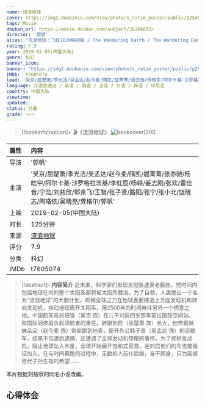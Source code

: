 ```yaml
---
name: 流浪地球
cover: https://img2.doubanio.com/view/photo/s_ratio_poster/public/p2545472803.jpg
tags: Movie
douban_url: https://movie.douban.com/subject/26266893/
director: '郭帆'
alias: "流浪地球：飞跃2020特别版 / The Wandering Earth / The Wandering Earth: Beyond 2020 Special Edition"
rating: 7.9
year: 2019-02-05(中国大陆)
genre: 科幻
banner_icon: 
banner: "https://img2.doubanio.com/view/photo/s_ratio_poster/public/p2545472803.jpg"
IMDb:  t7605074
lead: '吴京/屈楚萧/李光洁/吴孟达/赵今麦/隋凯/屈菁菁/张亦驰/杨皓宇/阿尔卡基·沙罗格拉茨基/李虹辰/杨轶/姜志刚/张欢/雷佳音/宁浩/刘慈欣/郭京飞/王智/张子贤/路阳/张宁/张小北/饶晓志/陶珞依/吴晓亮/龚格尔/郭帆' 
language: 汉语普通话 / 英语 / 俄语 / 法语 / 日语 / 韩语 / 印尼语 
country: 中国大陆 
viewtime:
updated: 
status: 已看
grade: ⭐️⭐️⭐️
---
```

> [!bookinfo|noicon]+ 🎬《流浪地球》
> ![bookcover|200](https://img2.doubanio.com/view/photo/s_ratio_poster/public/p2545472803.jpg)
>
| 属性 | 内容                                       |
|:---- |:------------------------------------------ |
| 导演 | '郭帆'                         |
| 主演 | '吴京/屈楚萧/李光洁/吴孟达/赵今麦/隋凯/屈菁菁/张亦驰/杨皓宇/阿尔卡基·沙罗格拉茨基/李虹辰/杨轶/姜志刚/张欢/雷佳音/宁浩/刘慈欣/郭京飞/王智/张子贤/路阳/张宁/张小北/饶晓志/陶珞依/吴晓亮/龚格尔/郭帆'                             |
| 上映 | 2019-02-05(中国大陆)                             |
| 时长 | 125分钟                   |
| 来源 | [流浪地球](https://movie.douban.com/subject/26266893/) |
| 评分 | 7.9                           |
| 分类 | 科幻                            |
| IMDb | t7605074                             | 

> [!abstract]- **内容简介**
>  近未来，科学家们发现太阳急速衰老膨胀，短时间内包括地球在内的整个太阳系都将被太阳所吞没。为了自救，人类提出一个名为“流浪地球”的大胆计划，即倾全球之力在地球表面建造上万座发动机和转向发动机，推动地球离开太阳系，用2500年的时间奔往另外一个栖息之地。中国航天员刘培强（吴京 饰）在儿子刘启四岁那年前往国际空间站，和国际同侪肩负起领航者的重任。转眼刘启（屈楚萧 饰）长大，他带着妹妹朵朵（赵今麦 饰）偷偷跑到地表，偷开外公韩子昂（吴孟达 饰）的运输车，结果不仅遭到逮捕，还遭遇了全球发动机停摆的事件。为了修好发动机，阻止地球坠入木星，全球开始展开饱和式营救，连刘启他们的车也被强征加入。在与时间赛跑的过程中，无数的人前仆后继，奋不顾身，只为延续百代子孙生存的希望……

















本片根据刘慈欣的同名小说改编。
>  
## 心得体会
